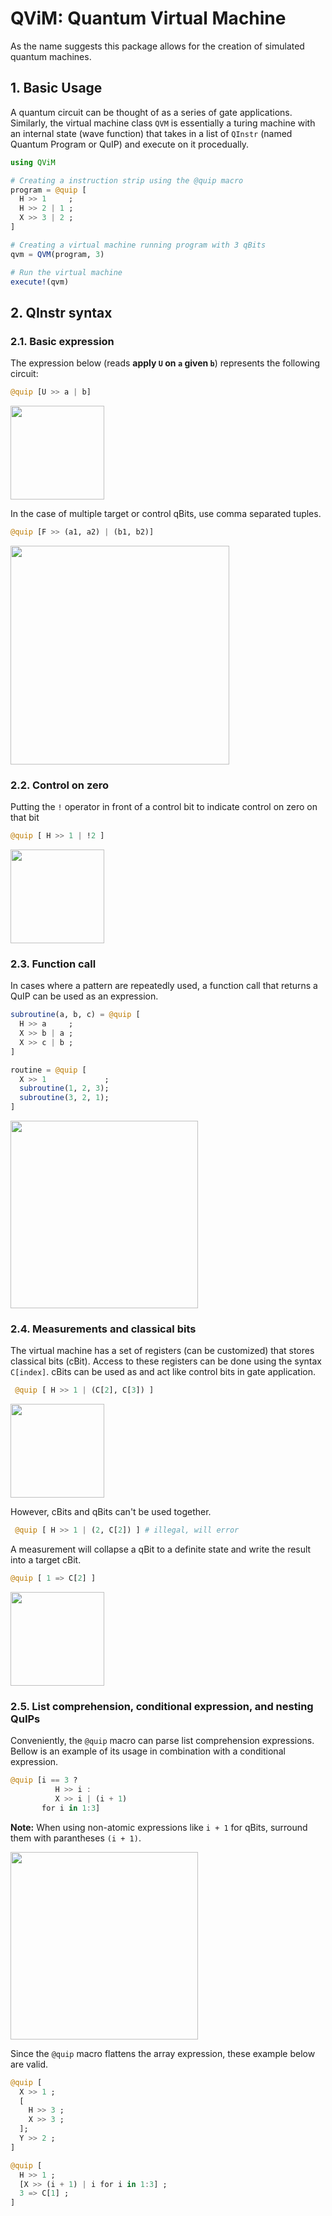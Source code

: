 # QViM: Quantum Virtual Machine
As the name suggests this package allows for the creation of simulated quantum machines.

## 1. Basic Usage

A quantum circuit can be thought of as a series of gate applications.
Similarly, the virtual machine class `QVM` is essentially a turing machine with an internal state (wave function) that takes in
a list of `QInstr` (named Quantum Program or QuIP) and execute on it procedually.

```julia
using QViM

# Creating a instruction strip using the @quip macro
program = @quip [
  H >> 1     ;
  H >> 2 | 1 ;
  X >> 3 | 2 ;
]

# Creating a virtual machine running program with 3 qBits
qvm = QVM(program, 3)

# Run the virtual machine
execute!(qvm)
```
## 2. QInstr syntax

### 2.1. Basic expression
The expression below (reads **apply `U` on `a` given `b`**) represents the following circuit:
```julia
@quip [U >> a | b]
```

<img src="https://github.com/npnguyen99/QViM/blob/main/assets/Basic_QInstr.png?raw=true" height=150>

In the case of multiple target or control qBits, use comma separated tuples.
```julia
@quip [F >> (a1, a2) | (b1, b2)]
```

<img src="https://github.com/npnguyen99/QViM/blob/main/assets/Multibit_QInstr.png?raw=true" height=350>

### 2.2. Control on zero
Putting the `!` operator in front of a control bit to indicate control on zero on that bit
```julia
@quip [ H >> 1 | !2 ]
```

<img src="https://github.com/npnguyen99/QViM/blob/main/assets/Ctrl_on_zero.png?raw=true" height=150>

### 2.3. Function call
In cases where a pattern are repeatedly used, a function call that returns a QuIP can be used as an expression.
```Julia
subroutine(a, b, c) = @quip [
  H >> a     ;
  X >> b | a ;
  X >> c | b ;
]

routine = @quip [
  X >> 1             ;
  subroutine(1, 2, 3);
  subroutine(3, 2, 1);
]
```

<img src="https://github.com/npnguyen99/QViM/blob/main/assets/Subroutine.png?raw=true" height=300>

### 2.4. Measurements and classical bits
The virtual machine has a set of registers (can be customized) that stores classical bits (cBit). Access to these registers can be done using the syntax `C[index]`. cBits can be used as and act like control bits in gate application. 
```julia
 @quip [ H >> 1 | (C[2], C[3]) ]
 ```

<img src="https://github.com/npnguyen99/QViM/blob/main/assets/cBit_Ctrl.png?raw=true" height=150>

 However, cBits and qBits can't be used together.
```julia
 @quip [ H >> 1 | (2, C[2]) ] # illegal, will error
```

A measurement will collapse a qBit to a definite state and write the result into a target cBit.
```julia
@quip [ 1 => C[2] ]
```

<img src="https://github.com/npnguyen99/QViM/blob/main/assets/Measurement.png?raw=true" height=150>

### 2.5. List comprehension, conditional expression, and nesting QuIPs
Conveniently, the `@quip` macro can parse list comprehension expressions. Bellow is an example of its usage in combination with a conditional expression.
```julia
@quip [i == 3 ? 
          H >> i : 
          X >> i | (i + 1) 
       for i in 1:3]
```
**Note:** When using non-atomic expressions like `i + 1` for qBits, surround them with parantheses `(i + 1)`.

<img src="https://github.com/npnguyen99/QViM/blob/main/assets/List_Comp_example.png?raw=true" height=300>

Since the `@quip` macro flattens the array expression, these example below are valid.
```julia
@quip [
  X >> 1 ;
  [
    H >> 3 ;
    X >> 3 ;
  ];
  Y >> 2 ;
]

@quip [
  H >> 1 ;
  [X >> (i + 1) | i for i in 1:3] ;
  3 => C[1] ;
]
```
